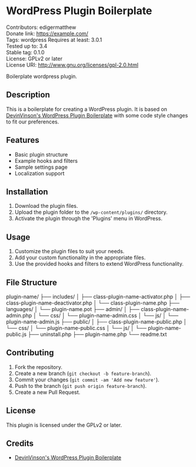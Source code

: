 # WordPress Plugin Boilerplate
Contributors: edigermatthew  
Donate link: https://example.com/  
Tags: wordpress
Requires at least: 3.0.1  
Tested up to: 3.4  
Stable tag: 0.1.0  
License: GPLv2 or later  
License URI: http://www.gnu.org/licenses/gpl-2.0.html  

Boilerplate wordpress plugin.

## Description
This is a boilerplate for creating a WordPress plugin. It is based on [DevinVinson's WordPress Plugin Boilerplate](https://github.com/DevinVinson/WordPress-Plugin-Boilerplate) with some code style changes to fit our preferences.

## Features
- Basic plugin structure
- Example hooks and filters
- Sample settings page
- Localization support

## Installation
1. Download the plugin files.
2. Upload the plugin folder to the `/wp-content/plugins/` directory.
3. Activate the plugin through the 'Plugins' menu in WordPress.

## Usage
1. Customize the plugin files to suit your needs.
2. Add your custom functionality in the appropriate files.
3. Use the provided hooks and filters to extend WordPress functionality.

## File Structure
plugin-name/ ├── includes/ │ ├── class-plugin-name-activator.php │ ├── class-plugin-name-deactivator.php │ └── class-plugin-name.php ├── languages/ │ └── plugin-name.pot ├── admin/ │ ├── class-plugin-name-admin.php │ └── css/ │ └── plugin-name-admin.css │ └── js/ │ └── plugin-name-admin.js ├── public/ │ ├── class-plugin-name-public.php │ └── css/ │ └── plugin-name-public.css │ └── js/ │ └── plugin-name-public.js ├── uninstall.php ├── plugin-name.php └── readme.txt

## Contributing
1. Fork the repository.
2. Create a new branch (`git checkout -b feature-branch`).
3. Commit your changes (`git commit -am 'Add new feature'`).
4. Push to the branch (`git push origin feature-branch`).
5. Create a new Pull Request.

## License
This plugin is licensed under the GPLv2 or later.

## Credits
- [DevinVinson's WordPress Plugin Boilerplate](https://github.com/DevinVinson/WordPress-Plugin-Boilerplate)
